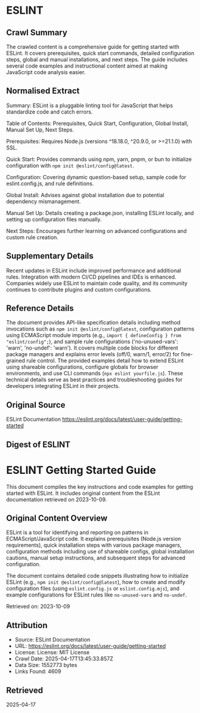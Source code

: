 # ESLINT

## Crawl Summary
The crawled content is a comprehensive guide for getting started with ESLint. It covers prerequisites, quick start commands, detailed configuration steps, global and manual installations, and next steps. The guide includes several code examples and instructional content aimed at making JavaScript code analysis easier.

## Normalised Extract
Summary: ESLint is a pluggable linting tool for JavaScript that helps standardize code and catch errors. 

Table of Contents: Prerequisites, Quick Start, Configuration, Global Install, Manual Set Up, Next Steps. 

Prerequisites: Requires Node.js (versions ^18.18.0, ^20.9.0, or >=21.1.0) with SSL. 

Quick Start: Provides commands using npm, yarn, pnpm, or bun to initialize configuration with `npm init @eslint/config@latest`. 

Configuration: Covering dynamic question-based setup, sample code for eslint.config.js, and rule definitions. 

Global Install: Advises against global installation due to potential dependency mismanagement. 

Manual Set Up: Details creating a package.json, installing ESLint locally, and setting up configuration files manually. 

Next Steps: Encourages further learning on advanced configurations and custom rule creation.

## Supplementary Details
Recent updates in ESLint include improved performance and additional rules. Integration with modern CI/CD pipelines and IDEs is enhanced. Companies widely use ESLint to maintain code quality, and its community continues to contribute plugins and custom configurations.

## Reference Details
The document provides API-like specification details including method invocations such as `npm init @eslint/config@latest`, configuration patterns using ECMAScript module imports (e.g., `import { defineConfig } from "eslint/config";`), and sample rule configurations ('no-unused-vars': 'warn', 'no-undef': 'warn'). It covers multiple code blocks for different package managers and explains error levels (off/0, warn/1, error/2) for fine-grained rule control. The provided examples detail how to extend ESLint using shareable configurations, configure globals for browser environments, and use CLI commands (`npx eslint yourfile.js`). These technical details serve as best practices and troubleshooting guides for developers integrating ESLint in their projects.

## Original Source
ESLint Documentation
https://eslint.org/docs/latest/user-guide/getting-started

## Digest of ESLINT

# ESLINT Getting Started Guide

This document compiles the key instructions and code examples for getting started with ESLint. It includes original content from the ESLint documentation retrieved on 2023-10-09.

## Original Content Overview

ESLint is a tool for identifying and reporting on patterns in ECMAScript/JavaScript code. It explains prerequisites (Node.js version requirements), quick installation steps with various package managers, configuration methods including use of shareable configs, global installation cautions, manual setup instructions, and subsequent steps for advanced configuration.

The document contains detailed code snippets illustrating how to initialize ESLint (e.g., `npm init @eslint/config@latest`), how to create and modify configuration files (using `eslint.config.js` or `eslint.config.mjs`), and example configurations for ESLint rules like `no-unused-vars` and `no-undef`.

Retrieved on: 2023-10-09


## Attribution
- Source: ESLint Documentation
- URL: https://eslint.org/docs/latest/user-guide/getting-started
- License: License: MIT License
- Crawl Date: 2025-04-17T13:45:33.857Z
- Data Size: 1552773 bytes
- Links Found: 4609

## Retrieved
2025-04-17
